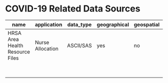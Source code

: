 # COVID-19 Related Data Sources

| name | application | data_type | geographical | geospatial | resolution | source |
|------|-------------|-----------|--------------|------------|------------|------|
|HRSA Area Health Resource Files | Nurse Allocation            |  ASCII/SAS         |  yes            |   no         |   state/county         |      [Link](https://data.hrsa.gov/data/download#AHRF)|
|      |             |           |              |            |            |      |
|      |             |           |              |            |            |      |
|      |             |           |              |            |            |      |
|      |             |           |              |            |            |      |
|      |             |           |              |            |            |      |
|      |             |           |              |            |            |      |
|      |             |           |              |            |            |      |
|      |             |           |              |            |            |      |

